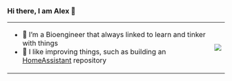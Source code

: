 ### Hi there, I am Alex 👋

<table>
<tr>
<td>

- 🔭 I’m a Bioengineer that always linked to learn and tinker with things
- 🌱 I like improving things, such as building an [HomeAssistant](https://www.home-assistant.io/) repository

</td>
<td>

<a href="https://alexbelgium.github.io/alexbelgium/">
  <img align="center" src="https://github-readme-stats.vercel.app/api?username=alexbelgium&show_icons=true%22%20media=%22(prefers-color-scheme:%20light),%20(prefers-color-scheme:%20no-preference)border_radius=6&bg_color=DEG,fdcb87,ad5aae&ring_color=5b5b5b&title_color=555" />

</td>
</tr>
</table>
